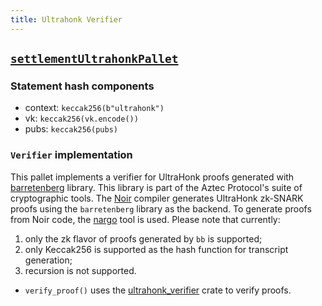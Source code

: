 ```yaml
---
title: Ultrahonk Verifier
---
```


## [`settlementUltrahonkPallet`](https://github.com/zkVerify/zkVerify/tree/main/verifiers/ultrahonk)

### Statement hash components

- context: `keccak256(b"ultrahonk")`
- vk: `keccak256(vk.encode())`
- pubs: `keccak256(pubs)`

### `Verifier` implementation

This pallet implements a verifier for UltraHonk proofs generated with [barretenberg](https://github.com/AztecProtocol/aztec-packages/tree/master/barretenberg) library. This library is part of the Aztec Protocol's suite of cryptographic tools. The [Noir](https://noir-lang.org/docs) compiler generates UltraHonk zk-SNARK proofs using the `barretenberg` library as the backend. To generate proofs from Noir code, the [nargo](https://noir-lang.org/docs/getting_started/installation/) tool is used. Please note that currently:
1. only the zk flavor of proofs generated by `bb` is supported;
2. only Keccak256 is supported as the hash function for transcript generation;
3. recursion is not supported.

- `verify_proof()` uses the [ultrahonk_verifier](https://github.com/zkVerify/ultrahonk_verifier/tree/v0.1.0) crate to verify proofs.
